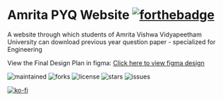 # Amrita PYQ Website  [![forthebadge](https://forthebadge.com/images/badges/built-with-love.svg)](https://forthebadge.com)
A website through which students of Amrita Vishwa Vidyapeetham University can download previous year question paper - specialized for Engineering

View the Final Design Plan in figma: [Click here to view figma design](https://www.figma.com/design/tqX5TXHycwHcl7M6UKw1Gw/Amrita-PYQ-Engineering?m=auto&t=fiq5mmYY2mDNhtxs-1)

![maintained](https://img.shields.io/badge/maintained-yes-green?style=for-the-badge)
![forks](https://img.shields.io/github/forks/agneay/Amrita-PYQ-web?style=for-the-badge)
![license](https://img.shields.io/github/license/agneay/Amrita-PYQ-web?style=for-the-badge)
![stars](https://img.shields.io/github/stars/agneay/Amrita-PYQ-web?style=for-the-badge)
![issues](https://img.shields.io/github/issues/agneay/Amrita-PYQ-web?style=for-the-badge)

[![ko-fi](https://ko-fi.com/img/githubbutton_sm.svg)](https://ko-fi.com/Y8Y21JGEH6)
